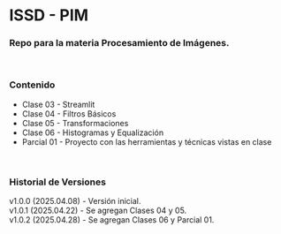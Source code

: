 # ISSD - PIM

### Repo para la materia **Procesamiento de Imágenes**.

&nbsp;

### Contenido

- Clase 03 - Streamlit
- Clase 04 - Filtros Básicos
- Clase 05 - Transformaciones
- Clase 06 - Histogramas y Equalización
- Parcial 01 - Proyecto con las herramientas y técnicas vistas en clase

&nbsp;

### Historial de Versiones

v1.0.0 (2025.04.08) - Versión inicial.  
v1.0.1 (2025.04.22) - Se agregan Clases 04 y 05.  
v1.0.2 (2025.04.28) - Se agregan Clases 06 y Parcial 01.

&nbsp;
